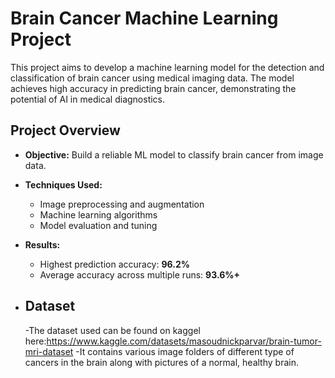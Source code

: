 # Brain Cancer Machine Learning Project

This project aims to develop a machine learning model for the detection and classification of brain cancer using medical imaging data. 
The model achieves high accuracy in predicting brain cancer, demonstrating the potential of AI in medical diagnostics.

## Project Overview

- **Objective:** Build a reliable ML model to classify brain cancer from image data.
- **Techniques Used:**  
  - Image preprocessing and augmentation  
  - Machine learning algorithms
  - Model evaluation and tuning

- **Results:**  
  - Highest prediction accuracy: **96.2%**  
  - Average accuracy across multiple runs: **93.6%+**
 

- ## Dataset 
  -The dataset used can be found on kaggel here:https://www.kaggle.com/datasets/masoudnickparvar/brain-tumor-mri-dataset
  -It contains various image folders of different type of cancers in the brain along with pictures of a normal, healthy brain.
